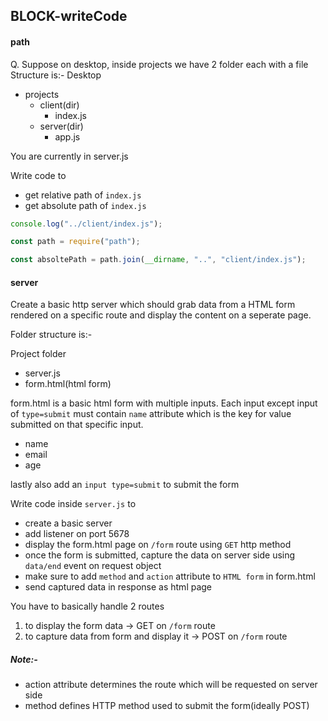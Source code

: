 ## BLOCK-writeCode

#### path

Q. Suppose on desktop, inside projects we have 2 folder each with a file
Structure is:-
Desktop

- projects
  - client(dir)
    - index.js
  - server(dir)
    - app.js

You are currently in server.js

Write code to

- get relative path of `index.js`
- get absolute path of `index.js`

```js
console.log("../client/index.js");

const path = require("path");

const absoltePath = path.join(__dirname, "..", "client/index.js");
```

#### server

Create a basic http server which should grab data from a HTML form rendered on a specific route and display the content on a seperate page.

Folder structure is:-

Project folder

- server.js
- form.html(html form)

form.html is a basic html form with multiple inputs. Each input except input of `type=submit` must contain `name` attribute which is the key for value submitted on that specific input.

- name
- email
- age

lastly also add an `input type=submit` to submit the form

Write code inside `server.js` to

- create a basic server
- add listener on port 5678
- display the form.html page on `/form` route using `GET` http method
- once the form is submitted, capture the data on server side using `data/end` event on request object
- make sure to add `method` and `action` attribute to `HTML form` in form.html
- send captured data in response as html page

You have to basically handle 2 routes

1. to display the form data -> GET on `/form` route
2. to capture data from form and display it -> POST on `/form` route

##### Note:-

- action attribute determines the route which will be requested on server side
- method defines HTTP method used to submit the form(ideally POST)
